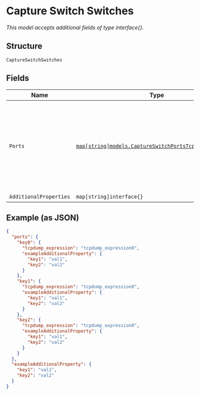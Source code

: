 
# Capture Switch Switches

*This model accepts additional fields of type interface{}.*

## Structure

`CaptureSwitchSwitches`

## Fields

| Name | Type | Tags | Description |
|  --- | --- | --- | --- |
| `Ports` | [`map[string]models.CaptureSwitchPortsTcpdumpExpression`](../../doc/models/capture-switch-ports-tcpdump-expression.md) | Optional | Property key is the port name. 6 ports max per switch supported, or 5 max with irb port auto-included into capture request |
| `AdditionalProperties` | `map[string]interface{}` | Optional | - |

## Example (as JSON)

```json
{
  "ports": {
    "key0": {
      "tcpdump_expression": "tcpdump_expression0",
      "exampleAdditionalProperty": {
        "key1": "val1",
        "key2": "val2"
      }
    },
    "key1": {
      "tcpdump_expression": "tcpdump_expression0",
      "exampleAdditionalProperty": {
        "key1": "val1",
        "key2": "val2"
      }
    },
    "key2": {
      "tcpdump_expression": "tcpdump_expression0",
      "exampleAdditionalProperty": {
        "key1": "val1",
        "key2": "val2"
      }
    }
  },
  "exampleAdditionalProperty": {
    "key1": "val1",
    "key2": "val2"
  }
}
```

